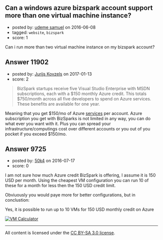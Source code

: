 ## Can a windows azure bizspark account support more than one virtual machine instance?

- posted by: [udeme samuel](https://stackexchange.com/users/1959602/udeme-samuel) on 2016-06-08
- tagged: `website`, `bizspark`
- score: 1

Can i run more than two virtual machine instance on my bizspark account?


## Answer 11902

- posted by: [Jurijs Kovzels](https://stackexchange.com/users/5570775/jurijs-kovzels) on 2017-01-13
- score: 2

> BizSpark startups receive five Visual Studio Enterprise with MSDN
> subscriptions, each with a $150 monthly Azure credit. This totals
> $750/month across all five developers to spend on Azure services.
> These benefits are available for one year.

Meaning that you get $150/mo of Azure [services](https://azure.microsoft.com/en-us/solutions/) per account. Azure subscription you get with BizSparks is not limited in any way, you can do what ever you want with it. Plus you can spread your infrastructure/computings cost over different accounts or you out of you pocket if you exceed $150/mo.


## Answer 9725

- posted by: [50k4](https://stackexchange.com/users/5986638/50k4) on 2016-07-17
- score: 0

<p>I am not sure how much Azure credit BizSpark is offering, I assume it is 150 USD per month. Using the cheapest VM configuration you can run 10 of these for a month for less then the 150 USD credit limit. </p>

<p>Obviuously you would paye more for better configurations, but in conclustion:</p>

<p>Yes, it is possible to run up to 10 VMs for 150 USD monthly credit on Azure</p>

<p><a href="https://i.stack.imgur.com/k4kKw.png" rel="nofollow noreferrer"><img src="https://i.stack.imgur.com/k4kKw.png" alt="VM Calculator"></a></p>




---

All content is licensed under the [CC BY-SA 3.0 license](https://creativecommons.org/licenses/by-sa/3.0/).
